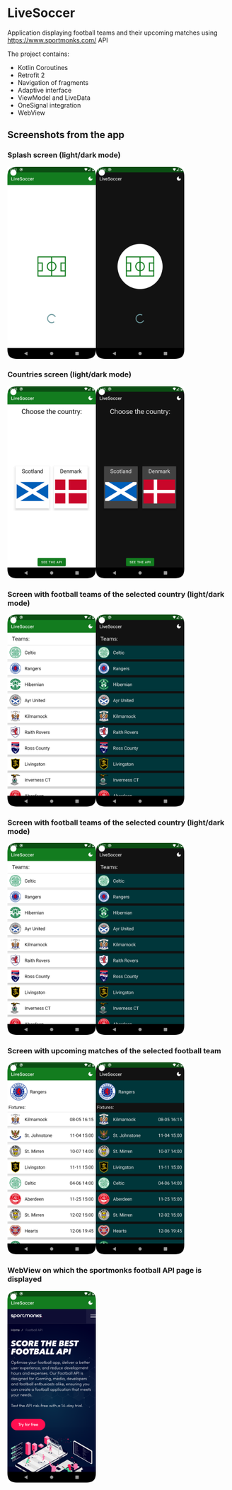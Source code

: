# LiveSoccer
Application displaying football teams and their upcoming matches using https://www.sportmonks.com/ API

The project contains:  
- Kotlin Coroutines
- Retrofit 2
- Navigation of fragments
- Adaptive interface
- ViewModel and LiveData
- OneSignal integration
- WebView

## Screenshots from the app

### Splash screen (light/dark mode)
<img src="https://github.com/antonbadretdinov/LiveSoccer/blob/master/splashscreen_light.png" width="200"><img src="https://github.com/antonbadretdinov/LiveSoccer/blob/master/splashscreen_dark.png" width="200">

### Countries screen (light/dark mode)
<img src="https://github.com/antonbadretdinov/LiveSoccer/blob/master/countries_light.png" width="200"><img src="https://github.com/antonbadretdinov/LiveSoccer/blob/master/countries_dark.png" width="200">

### Screen with football teams of the selected country (light/dark mode)
<img src="https://github.com/antonbadretdinov/LiveSoccer/blob/master/teams_light.png" width="200"><img src="https://github.com/antonbadretdinov/LiveSoccer/blob/master/teams_dark.png" width="200">

### Screen with football teams of the selected country (light/dark mode)
<img src="https://github.com/antonbadretdinov/LiveSoccer/blob/master/teams_light.png" width="200"><img src="https://github.com/antonbadretdinov/LiveSoccer/blob/master/teams_dark.png" width="200">

### Screen with upcoming matches of the selected football team
<img src="https://github.com/antonbadretdinov/LiveSoccer/blob/master/fixtures_light.png" width="200"><img src="https://github.com/antonbadretdinov/LiveSoccer/blob/master/fixtures_dark.png" width="200">

### WebView on which the sportmonks football API page is displayed
<img src="https://github.com/antonbadretdinov/LiveSoccer/blob/master/webview.png" width="200">
